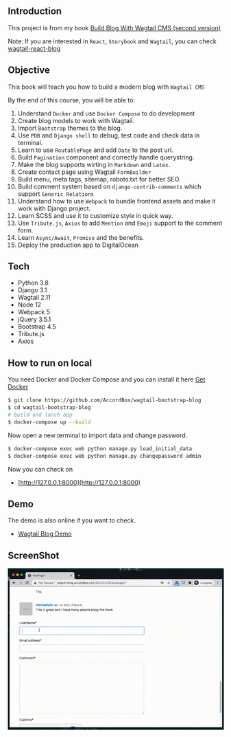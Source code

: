 ## Introduction

This project is from my book [Build Blog With Wagtail CMS (second version)](https://leanpub.com/buildblogwithwagtailcms/)

Note: If you are interested in `React`, `Storybook` and `Wagtail`, you can check [wagtail-react-blog](https://github.com/AccordBox/wagtail-react-blog)

## Objective

This book will teach you how to build a modern blog with `Wagtail CMS`

By the end of this course, you will be able to:

1. Understand `Docker` and use `Docker Compose` to do development
1. Create blog models to work with Wagtail.
1. Import `Bootstrap` themes to the blog.
1. Use `PDB` and `Django shell` to debug, test code and check data in terminal.
1. Learn to use `RoutablePage` and add `Date` to the post url.
1. Build `Pagination` component and correctly handle querystring.
1. Make the blog supports wirting in `Markdown` and `Latex`.
1. Create contact page using Wagtail `FormBuilder`
1. Build menu, meta tags, sitemap, robots.txt for better SEO.
1. Build comment system based on `django-contrib-comments` which support `Generic Relations`
1. Understand how to use `Webpack` to bundle frontend assets and make it work with Django project.
1. Learn SCSS and use it to customize style in quick way.
1. Use `Tribute.js`, `Axios` to add `Mention` and `Emoji` support to the comment form.
1. Learn `Async/Await`, `Promise` and the benefits.
1. Deploy the production app to DigitalOcean

## Tech

* Python 3.8
* Django 3.1
* Wagtail 2.11
* Node 12
* Webpack 5
* jQuery 3.5.1
* Bootstrap 4.5
* Tribute.js
* Axios

## How to run on local

You need Docker and Docker Compose and you can install it here [Get Docker](https://docs.docker.com/get-docker/)

```bash
$ git clone https://github.com/AccordBox/wagtail-bootstrap-blog
$ cd wagtail-bootstrap-blog
# build and lanch app
$ docker-compose up --build
```

Now open a new terminal to import data and change password.

```bash
$ docker-compose exec web python manage.py load_initial_data
$ docker-compose exec web python manage.py changepassword admin
```

Now you can check on

* [http://127.0.0.1:8000](http://127.0.0.1:8000)

## Demo

The demo is also online if you want to check.

* [Wagtail Blog Demo](http://wagtail-blog.accordbox.com)

## ScreenShot

![](./misc/comment.gif)

